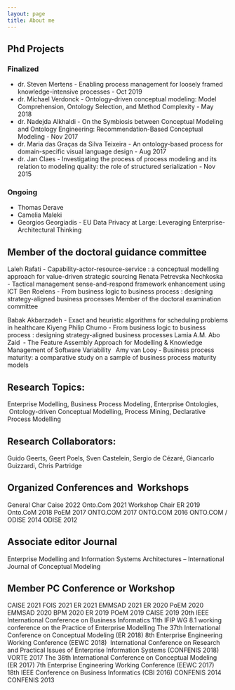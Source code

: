 ```yaml
---
layout: page
title: About me
---
```


## Phd Projects

### Finalized

- dr. Steven Mertens - Enabling process management for loosely framed knowledge-intensive processes - Oct 2019
- dr. Michael Verdonck - Ontology-driven conceptual modeling: Model Comprehension, Ontology Selection, and Method Complexity - May 2018
- dr. Nadejda Alkhaldi - On the Symbiosis between Conceptual Modeling and Ontology Engineering: Recommendation-Based Conceptual Modeling - Nov 2017
- dr. Maria das Graças da Silva Teixeira - An ontology-based process for domain-specific visual language design - Aug 2017
- dr. Jan Claes - Investigating the process of process modeling and its relation to modeling quality: the role of structured serialization - Nov 2015

### Ongoing

- Thomas Derave
- Camelia Maleki
- Georgios Georgiadis - EU Data Privacy at Large: Leveraging Enterprise-Architectural Thinking

## Member of the doctoral guidance committee

Laleh Rafati - Capability-actor-resource-service : a conceptual modelling approach for value-driven strategic sourcing
Renata Petrevska Nechkoska  - Tactical management sense-and-respond framework enhancement using ICT
Ben Roelens - From business logic to business process : designing strategy-aligned business processes
Member of the doctoral examination committee 

Babak Akbarzadeh - Exact and heuristic algorithms for scheduling problems in healthcare
Kiyeng Philip Chumo - From business logic to business process : designing strategy-aligned business processes
Lamia A.M. Abo Zaid - The Feature Assembly Approach for Modelling & Knowledge Management of Software Variability 
Amy van Looy - Business process maturity: a comparative study on a sample of business process maturity models

## Research Topics:

Enterprise Modelling, Business Process Modeling, Enterprise Ontologies,  Ontology-driven Conceptual Modelling, Process Mining, Declarative Process Modelling

## Research Collaborators:

Guido Geerts, Geert Poels, Sven Castelein, Sergio de Cézaré, Giancarlo Guizzardi, Chris Partridge

## Organized Conferences and  Workshops

General Char Caise 2022
Onto.Com 2021
Workshop Chair ER 2019
Onto.CoM 2018
PoEM 2017
ONTO.COM 2017
ONTO.COM 2016
ONTO.COM / ODISE 2014
ODISE 2012

## Associate editor Journal

Enterprise Modelling and Information Systems Architectures – International Journal of Conceptual Modeling

## Member PC Conference or Workshop

CAISE 2021
FOIS 2021
ER 2021
EMMSAD 2021
ER 2020
PoEM 2020
EMMSAD 2020
BPM 2020
ER 2019
POeM 2019
CAISE 2019
20th IEEE International Conference on Business Informatics
11th IFIP WG 8.1 working conference on the Practice of Enterprise Modelling
The 37th International Conference on Conceptual Modeling (ER 2018)
8th Enterprise Engineering Working Conference (EEWC 2018) 
International Conference on Research and Practical Issues of Enterprise Information Systems (CONFENIS 2018)
VORTE 2017
The 36th International Conference on Conceptual Modeling (ER 2017)
7th Enterprise Engineering Working Conference (EEWC 2017) 
18th IEEE Conference on Business Informatics (CBI 2016)
CONFENIS 2014
CONFENIS 2013

